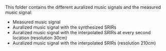 This folder contains the different auralized music signals and the measured music signal:
- Measured music signal
- Auralized music signal with the synthesized SRIRs
- Auralized music signal with the interpolated SRIRs at every second location (resolution 30cm)
- Auralized music signal with the interpolated SRIRs (resolution 210cm)
